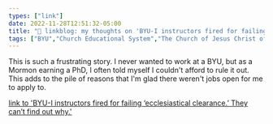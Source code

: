 ```yaml
---
types: ["link"]
date: 2022-11-28T12:51:32-05:00
title: "🔗 linkblog: my thoughts on 'BYU-I instructors fired for failing ‘ecclesiastical clearance.’ They can’t find out why.'"
tags: ["BYU","Church Educational System","The Church of Jesus Christ of Latter-day Saints"]
---
```

This is such a frustrating story. I never wanted to work at a BYU, but as a Mormon earning a PhD, I often told myself I couldn't afford to rule it out. This adds to the pile of reasons that I'm glad there weren't jobs open for me to apply to.  
 

[link to 'BYU-I instructors fired for failing ‘ecclesiastical clearance.’ They can’t find out why.'](https://www.sltrib.com/religion/2022/11/28/byu-i-instructors-fired-failing/)
